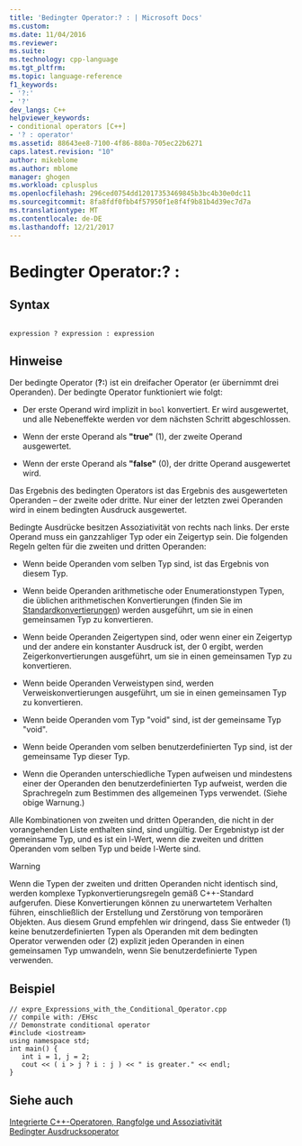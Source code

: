 ```yaml
---
title: 'Bedingter Operator:? : | Microsoft Docs'
ms.custom: 
ms.date: 11/04/2016
ms.reviewer: 
ms.suite: 
ms.technology: cpp-language
ms.tgt_pltfrm: 
ms.topic: language-reference
f1_keywords:
- '?:'
- '?'
dev_langs: C++
helpviewer_keywords:
- conditional operators [C++]
- '? : operator'
ms.assetid: 88643ee8-7100-4f86-880a-705ec22b6271
caps.latest.revision: "10"
author: mikeblome
ms.author: mblome
manager: ghogen
ms.workload: cplusplus
ms.openlocfilehash: 296ced0754dd12017353469845b3bc4b30e0dc11
ms.sourcegitcommit: 8fa8fdf0fbb4f57950f1e8f4f9b81b4d39ec7d7a
ms.translationtype: MT
ms.contentlocale: de-DE
ms.lasthandoff: 12/21/2017
---
```

# <a name="conditional-operator--"></a>Bedingter Operator:? :
## <a name="syntax"></a>Syntax  
  
```  
  
expression ? expression : expression  
```  
  
## <a name="remarks"></a>Hinweise  
 Der bedingte Operator (**?:**) ist ein dreifacher Operator (er übernimmt drei Operanden). Der bedingte Operator funktioniert wie folgt:  
  
-   Der erste Operand wird implizit in `bool` konvertiert. Er wird ausgewertet, und alle Nebeneffekte werden vor dem nächsten Schritt abgeschlossen.  
  
-   Wenn der erste Operand als **"true"** (1), der zweite Operand ausgewertet.  
  
-   Wenn der erste Operand als **"false"** (0), der dritte Operand ausgewertet wird.  
  
 Das Ergebnis des bedingten Operators ist das Ergebnis des ausgewerteten Operanden – der zweite oder dritte. Nur einer der letzten zwei Operanden wird in einem bedingten Ausdruck ausgewertet.  
  
 Bedingte Ausdrücke besitzen Assoziativität von rechts nach links. Der erste Operand muss ein ganzzahliger Typ oder ein Zeigertyp sein. Die folgenden Regeln gelten für die zweiten und dritten Operanden:  
  
-   Wenn beide Operanden vom selben Typ sind, ist das Ergebnis von diesem Typ.  
  
-   Wenn beide Operanden arithmetische oder Enumerationstypen Typen, die üblichen arithmetischen Konvertierungen (finden Sie im [Standardkonvertierungen](standard-conversions.md)) werden ausgeführt, um sie in einen gemeinsamen Typ zu konvertieren.  
  
-   Wenn beide Operanden Zeigertypen sind, oder wenn einer ein Zeigertyp und der andere ein konstanter Ausdruck ist, der 0 ergibt, werden Zeigerkonvertierungen ausgeführt, um sie in einen gemeinsamen Typ zu konvertieren.  
  
-   Wenn beide Operanden Verweistypen sind, werden Verweiskonvertierungen ausgeführt, um sie in einen gemeinsamen Typ zu konvertieren.  
  
-   Wenn beide Operanden vom Typ "void" sind, ist der gemeinsame Typ "void".  
  
-   Wenn beide Operanden vom selben benutzerdefinierten Typ sind, ist der gemeinsame Typ dieser Typ.  
  
-   Wenn die Operanden unterschiedliche Typen aufweisen und mindestens einer der Operanden den benutzerdefinierten Typ aufweist, werden die Sprachregeln zum Bestimmen des allgemeinen Typs verwendet. (Siehe obige Warnung.)  
  
 Alle Kombinationen von zweiten und dritten Operanden, die nicht in der vorangehenden Liste enthalten sind, sind ungültig. Der Ergebnistyp ist der gemeinsame Typ, und es ist ein l-Wert, wenn die zweiten und dritten Operanden vom selben Typ und beide l-Werte sind.  
  
> [!WARNING]
>  Wenn die Typen der zweiten und dritten Operanden nicht identisch sind, werden komplexe Typkonvertierungsregeln gemäß C++-Standard aufgerufen. Diese Konvertierungen können zu unerwartetem Verhalten führen, einschließlich der Erstellung und Zerstörung von temporären Objekten. Aus diesem Grund empfehlen wir dringend, dass Sie entweder (1) keine benutzerdefinierten Typen als Operanden mit dem bedingten Operator verwenden oder (2) explizit jeden Operanden in einen gemeinsamen Typ umwandeln, wenn Sie benutzerdefinierte Typen verwenden.  
  
## <a name="example"></a>Beispiel  
  
```  
// expre_Expressions_with_the_Conditional_Operator.cpp  
// compile with: /EHsc  
// Demonstrate conditional operator  
#include <iostream>  
using namespace std;  
int main() {  
   int i = 1, j = 2;  
   cout << ( i > j ? i : j ) << " is greater." << endl;  
}  
```  
  
## <a name="see-also"></a>Siehe auch  
 [Integrierte C++-Operatoren, Rangfolge und Assoziativität](../cpp/cpp-built-in-operators-precedence-and-associativity.md)   
 [Bedingter Ausdrucksoperator](../c-language/conditional-expression-operator.md)